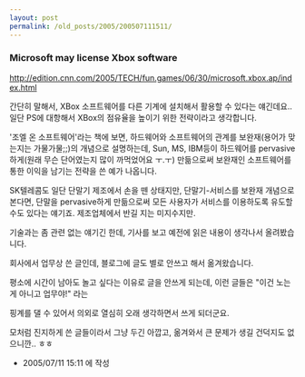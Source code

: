 ```yaml
---
layout: post
permalink: /old_posts/2005/200507111511/
---
```


### Microsoft may license Xbox software

<a href="http://edition.cnn.com/2005/TECH/fun.games/06/30/microsoft.xbox.ap/index.html">http://edition.cnn.com/2005/TECH/fun.games/06/30/microsoft.xbox.ap/index.html</a>

간단히 말해서, XBox 소프트웨어를 다른 기계에 설치해서 활용할 수 있다는 얘긴데요.. 
일단 PS에 대항해서 XBox의 점유율을 높이기 위한 전략이라고 생각합니다.

'조엘 온 소프트웨어'라는 책에 보면, 하드웨어와 소프트웨어의 관계를 보완재(용어가 맞는지는 가물가물;;)의 개념으로 설명하는데, Sun, MS, IBM등이 하드웨어를 pervasive하게(원래 무슨 단어였는지 많이 까먹었어요 ㅜ.ㅜ) 만듦으로써 보완재인 소프트웨어를 통한 이익을 남기는 전략을 쓴 예가 나옵니다.

SK텔레콤도 일단 단말기 제조에서 손을 뗀 상태지만, 단말기-서비스를 보완재 개념으로 본다면, 단말을 pervasive하게 만듦으로써 모든 사용자가 서비스를 이용하도록 유도할 수도 있다는 얘기죠. 제조업체에서 반길 지는 미지수지만.

기술과는 좀 관련 없는 얘기긴 한데, 기사를 보고 예전에 읽은 내용이 생각나서 올려봤습니다.


<a name="333630_1"></a>회사에서 업무상 쓴 글인데, 블로그에 글도 별로 안쓰고 해서 옮겨왔습니다.

평소에 시간이 남아도 놀고 싶다는 이유로 글을 안쓰게 되는데, 이런 글들은 "이건 노는 게 아니고 업무야!" 라는 

핑계를 댈 수 있어서 의외로 열심히 오래 생각하면서 쓰게 되더군요.

모처럼 진지하게 쓴 글들이라서 그냥 두긴 아깝고, 옮겨와서 큰 문제가 생길 건덕지도 없으니깐.. ㅎㅎ




- 2005/07/11 15:11 에 작성